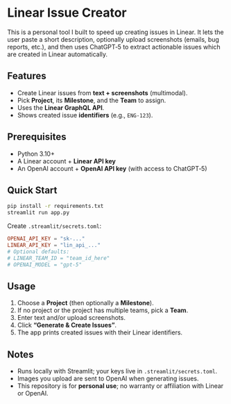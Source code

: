 # Linear Issue Creator

This is a personal tool I built to speed up creating issues in Linear. It lets the user paste a short description, optionally upload screenshots (emails, bug reports, etc.), and then uses ChatGPT‑5 to extract actionable issues which are created in Linear automatically.

## Features

-   Create Linear issues from **text + screenshots** (multimodal).
-   Pick **Project**, its **Milestone**, and the **Team** to assign.
-   Uses the **Linear GraphQL API**.
-   Shows created issue **identifiers** (e.g., `ENG‑123`).

## Prerequisites

-   Python 3.10+
-   A Linear account + **Linear API key**
-   An OpenAI account + **OpenAI API key** (with access to ChatGPT‑5)

## Quick Start

```bash
pip install -r requirements.txt
streamlit run app.py
```

Create `.streamlit/secrets.toml`:

```toml
OPENAI_API_KEY = "sk-..."
LINEAR_API_KEY = "lin_api_..."
# Optional defaults:
# LINEAR_TEAM_ID = "team_id_here"
# OPENAI_MODEL = "gpt-5"
```

## Usage

1. Choose a **Project** (then optionally a **Milestone**).
2. If no project or the project has multiple teams, pick a **Team**.
3. Enter text and/or upload screenshots.
4. Click **“Generate & Create Issues”**.
5. The app prints created issues with their Linear identifiers.

## Notes

-   Runs locally with Streamlit; your keys live in `.streamlit/secrets.toml`.
-   Images you upload are sent to OpenAI when generating issues.
-   This repository is for **personal use**; no warranty or affiliation with Linear or OpenAI.
